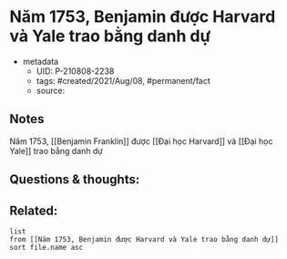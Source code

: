 ---
---

# Năm 1753, Benjamin được Harvard và Yale trao bằng danh dự

- metadata
	- UID: P-210808-2238
	- tags: #created/2021/Aug/08, #permanent/fact 
	- source: 

## Notes
Năm 1753, [[Benjamin Franklin]] được [[Đại học Harvard]] và [[Đại học Yale]] trao bằng danh dự

## Questions & thoughts:

## Related:
```dataview
list
from [[Năm 1753, Benjamin được Harvard và Yale trao bằng danh dự]]
sort file.name asc
```

